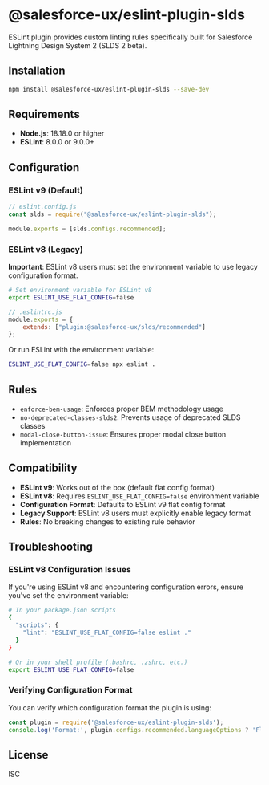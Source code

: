 # @salesforce-ux/eslint-plugin-slds

ESLint plugin provides custom linting rules specifically built for Salesforce Lightning Design System 2 (SLDS 2 beta).

## Installation

```bash
npm install @salesforce-ux/eslint-plugin-slds --save-dev
```

## Requirements

- **Node.js**: 18.18.0 or higher
- **ESLint**: 8.0.0 or 9.0.0+

## Configuration

### ESLint v9 (Default)

```javascript
// eslint.config.js
const slds = require("@salesforce-ux/eslint-plugin-slds");

module.exports = [slds.configs.recommended];
```

### ESLint v8 (Legacy)

**Important**: ESLint v8 users must set the environment variable to use legacy configuration format.

```bash
# Set environment variable for ESLint v8
export ESLINT_USE_FLAT_CONFIG=false
```

```javascript
// .eslintrc.js
module.exports = {
    extends: ["plugin:@salesforce-ux/slds/recommended"]
};
```

Or run ESLint with the environment variable:

```bash
ESLINT_USE_FLAT_CONFIG=false npx eslint .
```

## Rules

- `enforce-bem-usage`: Enforces proper BEM methodology usage
- `no-deprecated-classes-slds2`: Prevents usage of deprecated SLDS classes
- `modal-close-button-issue`: Ensures proper modal close button implementation

## Compatibility

- **ESLint v9**: Works out of the box (default flat config format)
- **ESLint v8**: Requires `ESLINT_USE_FLAT_CONFIG=false` environment variable
- **Configuration Format**: Defaults to ESLint v9 flat config format
- **Legacy Support**: ESLint v8 users must explicitly enable legacy format
- **Rules**: No breaking changes to existing rule behavior

## Troubleshooting

### ESLint v8 Configuration Issues

If you're using ESLint v8 and encountering configuration errors, ensure you've set the environment variable:

```bash
# In your package.json scripts
{
  "scripts": {
    "lint": "ESLINT_USE_FLAT_CONFIG=false eslint ."
  }
}

# Or in your shell profile (.bashrc, .zshrc, etc.)
export ESLINT_USE_FLAT_CONFIG=false
```

### Verifying Configuration Format

You can verify which configuration format the plugin is using:

```javascript
const plugin = require('@salesforce-ux/eslint-plugin-slds');
console.log('Format:', plugin.configs.recommended.languageOptions ? 'Flat Config (v9)' : 'Legacy Config (v8)');
```

## License

ISC